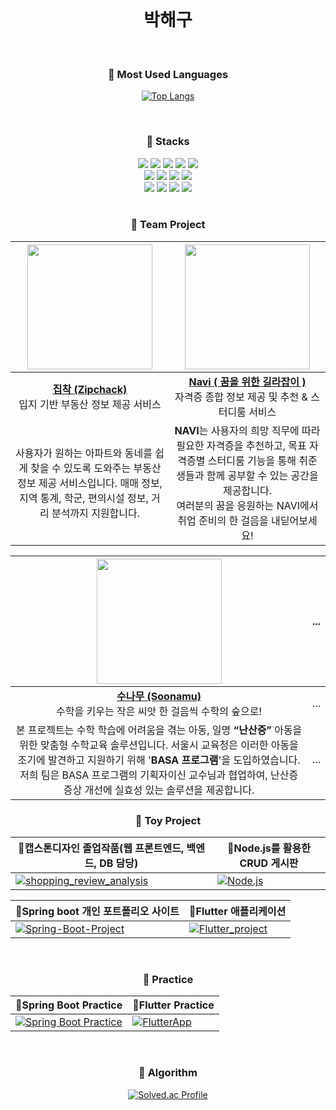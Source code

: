 <br>

<div align="center">
  <h1>박해구</h1>
  
  <br>

  <h3>🌟 Most Used Languages</h3>
  
  [![Top Langs](https://github-readme-stats.vercel.app/api/top-langs/?username=hkPark0616&theme=tokyonight)](https://github.com/anuraghazra/github-readme-stats)
  

  <br>

  <h3>🌟 Stacks</h3>
  <img src="https://img.shields.io/badge/SpringBoot-success?style=for-the-badge&logo=Spring&logoColor=white"/>
  <img src="https://img.shields.io/badge/Java-007396?style=for-the-badge&logo=OpenJDK&logoColor=white"/>
  <img src="https://img.shields.io/badge/Nodejs-339933?style=for-the-badge&logo=Node.js&logoColor=white">
  <img src="https://img.shields.io/badge/jQuery-0769AD?style=for-the-badge&logo=jQuery&logoColor=white">
  <img src="https://img.shields.io/badge/Javascript-F7DF1E?style=for-the-badge&logo=Javascript&logoColor=white"><br>
  <img src="https://img.shields.io/badge/HTML5-E34F26?style=for-the-badge&logo=HTML5&logoColor=white">
  <img src="https://img.shields.io/badge/CSS3-1572B6?style=for-the-badge&logo=CSS3&logoColor=white">
  <img src="https://img.shields.io/badge/Python-3776AB?style=for-the-badge&logo=Python&logoColor=white">
  <img src="https://img.shields.io/badge/Flask-000000?style=for-the-badge&logo=Flask&logoColor=white"><br>
  <img src="https://img.shields.io/badge/Express-000000?style=for-the-badge&logo=Express&logoColor=white">
  <img src="https://img.shields.io/badge/Flutter-02569B?style=for-the-badge&logo=Flutter&logoColor=white">
  <img src="https://img.shields.io/badge/firebase-ffca28?style=for-the-badge&logo=firebase&logoColor=black">
  <img src="https://img.shields.io/badge/MySQL-4479A1?style=for-the-badge&logo=MySQL&logoColor=white"><br>

  <br>

  ### 🌟 Team Project

| <a href="https://github.com/zipchack" target="_blank"><img src="https://github.com/zipchack.png" width="200"/></a> | <a href="https://github.com/AEOB-NAVI" target="_blank"><img src="https://github.com/user-attachments/assets/c93b560b-5e07-4658-9c12-906035e3f4a7" width="200"/></a> |
|:---:|:---:|
| **[집착 (Zipchack)](https://github.com/zipchack)**<br>입지 기반 부동산 정보 제공 서비스 | **[Navi ( 꿈을 위한 길라잡이 )](https://github.com/AEOB-NAVI)**<br>자격증 종합 정보 제공 및 추천 & 스터디룸 서비스 |
| 사용자가 원하는 아파트와 동네를 쉽게 찾을 수 있도록 도와주는 부동산 정보 제공 서비스입니다. 매매 정보, 지역 통계, 학군, 편의시설 정보, 거리 분석까지 지원합니다. | **NAVI**는 사용자의 희망 직무에 따라 필요한 자격증을 추천하고, 목표 자격증별 스터디룸 기능을 통해 취준생들과 함께 공부할 수 있는 공간을 제공합니다. <br>여러분의 꿈을 응원하는 NAVI에서 취업 준비의 한 걸음을 내딛어보세요! |

| <a href="https://github.com/A309nansan" target="_blank"><img src="https://github.com/user-attachments/assets/36b6f3f5-6a69-4c5e-87cc-7b50e8724409" width="200"/></a> | ... |
|:---:|:---:|
| **[수나무 (Soonamu)](https://github.com/A309nansan)**<br>수학을 키우는 작은 씨앗 한 걸음씩 수학의 숲으로! | ... |
| 본 프로젝트는 수학 학습에 어려움을 겪는 아동, 일명 **“난산증”** 아동을 위한 맞춤형 수학교육 솔루션입니다. 서울시 교육청은 이러한 아동을 조기에 발견하고 지원하기 위해 '**BASA 프로그램**'을 도입하였습니다. 저희 팀은 BASA 프로그램의 기획자이신 교수님과 협업하여, 난산증 증상 개선에 실효성 있는 솔루션을 제공합니다. | ... |


  <h3>🌟 Toy Project </h3>

  | 🔸캡스톤디자인 졸업작품(웹 프론트엔드, 백엔드, DB 담당) | 🔸Node.js를 활용한 CRUD 게시판 |
  |------------|------------|
  | [![shopping_review_analysis](https://github-readme-stats.vercel.app/api/pin/?username=hkPark0616&repo=shopping_review_analysis&title_color=ffffff&text_color=c9cacc&icon_color=2bbc8a&bg_color=1d1f21)](https://github.com/KIMHYUNSOO1999/shopping_review_analysis) | [![Node.js](https://github-readme-stats.vercel.app/api/pin/?username=hkPark0616&repo=Node.js&title_color=ffffff&text_color=c9cacc&icon_color=2bbc8a&bg_color=1d1f21)](https://github.com/hkPark0616/Node.js) |

  | 🔸Spring boot 개인 포트폴리오 사이트 | 🔸Flutter 애플리케이션 |
  |------------|------------|
  | [![Spring-Boot-Project](https://github-readme-stats.vercel.app/api/pin/?username=hkPark0616&repo=Spring-Boot-Project&title_color=ffffff&text_color=c9cacc&icon_color=2bbc8a&bg_color=1d1f21)](https://github.com/hkPark0616/Spring-Boot-Project) | [![Flutter_project](https://github-readme-stats.vercel.app/api/pin/?username=hkPark0616&repo=Flutter_project&title_color=ffffff&text_color=c9cacc&icon_color=2bbc8a&bg_color=1d1f21)](https://github.com/hkPark0616/Flutter_project) |

  <br>

  <h3>🌟 Practice </h3>

  
  | 🔸Spring Boot Practice | 🔸Flutter Practice |
  |------------|------------|
  | [![Spring Boot Practice](https://github-readme-stats.vercel.app/api/pin/?username=hkPark0616&repo=Spring-Boot-Practice&title_color=ffffff&text_color=c9cacc&icon_color=2bbc8a&bg_color=1d1f21)](https://github.com/hkPark0616/Spring-Boot-Practice) | [![FlutterApp](https://github-readme-stats.vercel.app/api/pin/?username=hkPark0616&repo=FlutterApp&title_color=ffffff&text_color=c9cacc&icon_color=2bbc8a&bg_color=1d1f21)](https://github.com/hkPark0616/FlutterApp) |

  
  <br>

  <h3>🌟 Algorithm </h3>
  
  [![Solved.ac Profile](http://mazassumnida.wtf/api/generate_badge?boj=qkrgorn3617)](https://solved.ac/qkrgorn3617)

  <br>
</div>